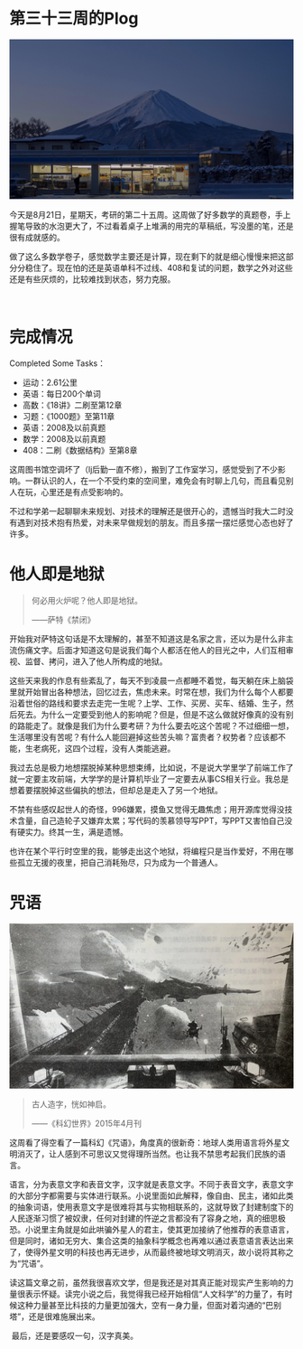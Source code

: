# 第三十三周的Plog

![](./Source/33/preface.jpg)

​		今天是8月21日，星期天，考研的第二十五周。这周做了好多数学的真题卷，手上握笔导致的水泡更大了，不过看着桌子上堆满的用完的草稿纸，写没墨的笔，还是很有成就感的。

​		做了这么多数学卷子，感觉数学主要还是计算，现在剩下的就是细心慢慢来把这部分分稳住了。现在怕的还是英语单科不过线、408和复试的问题，数学之外对这些还是有些厌烦的，比较难找到状态，努力克服。

​	

# 完成情况

Completed Some Tasks：

- 运动：2.61公里
- 英语：每日200个单词
- 高数：《18讲》二刷至第12章
- 习题：《1000题》至第11章
- 英语：2008及以前真题
- 数学：2008及以前真题
- 408：二刷《数据结构》至第8章

​		这周图书馆空调坏了（lj后勤一直不修），搬到了工作室学习，感觉受到了不少影响。一群认识的人，在一个不受约束的空间里，难免会有时聊上几句，而且看见别人在玩，心里还是有点受影响的。

​		不过和学弟一起聊聊未来规划、对技术的理解还是很开心的，遗憾当时我大二时没有遇到对技术抱有热爱，对未来早做规划的朋友。而且多摆一摆烂感觉心态也好了许多。



# 他人即是地狱

> 何必用火炉呢？他人即是地狱。
>
> ——萨特《禁闭》

​		开始我对萨特这句话是不太理解的，甚至不知道这是名家之言，还以为是什么非主流伤痛文字。后面才知道这句是说我们每个人都活在他人的目光之中，人们互相审视、监督、拷问，进入了他人所构成的地狱。

​		这些天来我的作息有些紊乱了，每天不到凌晨一点都睡不着觉，每天躺在床上脑袋里就开始冒出各种想法，回忆过去，焦虑未来。时常在想，我们为什么每个人都要沿着世俗的路线和要求去走完一生呢？上学、工作、买房、买车、结婚、生子，然后死去。为什么一定要受到他人的影响呢？但是，但是不这么做就好像真的没有别的路能走了。就像是我们为什么要考研？为什么要去吃这个苦呢？不过细细一想，生活哪里没有苦呢？有什么人能回避掉这些苦头嘛？富贵者？权势者？应该都不能，生老病死，这四个过程，没有人类能逃避。

​		我过去总是极力地想摆脱掉某种思想束缚，比如说，不是说大学里学了前端工作了就一定要主攻前端，大学学的是计算机毕业了一定要去从事CS相关行业。我总是想着要摆脱掉这些偏执的想法，但却总是走入了另一个地狱。

​		不禁有些感叹起世人的奇怪，996嫌累，摸鱼又觉得无趣焦虑；用开源库觉得没技术含量，自己造轮子又嫌弃太累；写代码的羡慕领导写PPT，写PPT又害怕自己没有硬实力。终其一生，满是遗憾。

​		也许在某个平行时空里的我，能够走出这个地狱，将编程只是当作爱好，不用在哪些孤立无援的夜里，把自己消耗殆尽，只为成为一个普通人。



# 咒语

![](./Source/33/noval.webp)

> 古人造字，恍如神启。
>
> ——《科幻世界》2015年4月刊

​		这周看了得空看了一篇科幻《咒语》，角度真的很新奇：地球人类用语言将外星文明消灭了，让人感到不可思议又觉得理所当然。也让我不禁思考起我们民族的语言。

​		语言，分为表意文字和表音文字，汉字就是表意文字。不同于表音文字，表意文字的大部分字都需要与实体进行联系。小说里面如此解释，像自由、民主，诸如此类的抽象词语，使用表意文字是很难将其与实物相联系的，这就导致了封建制度下的人民逐渐习惯了被奴隶，任何对封建的忤逆之言都没有了容身之地，真的细思极恐。小说里主角就是如此哄骗外星人的君主，使其更加接纳了他推荐的表意语言，但是同时，诸如无穷大、集合这类的抽象科学概念也再难以通过表意语言表达出来了，使得外星文明的科技也再无进步，从而最终被地球文明消灭，故小说将其称之为“咒语”。

​		读这篇文章之前，虽然我很喜欢文学，但是我还是对其真正能对现实产生影响的力量很表示怀疑。读完小说之后，我觉得我已经开始相信“人文科学”的力量了，有时候这种力量甚至比科技的力量更加强大，空有一身力量，但面对着沟通的“巴别塔”，还是很难施展出来。

​		最后，还是要感叹一句，汉字真美。